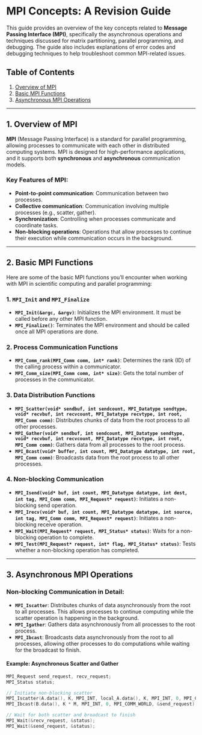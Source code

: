 # MPI Concepts: A Revision Guide

This guide provides an overview of the key concepts related to **Message Passing Interface (MPI)**, specifically the asynchronous operations and techniques discussed for matrix partitioning, parallel programming, and debugging. The guide also includes explanations of error codes and debugging techniques to help troubleshoot common MPI-related issues.

## Table of Contents
1. [Overview of MPI](#overview-of-mpi)
2. [Basic MPI Functions](#basic-mpi-functions)
3. [Asynchronous MPI Operations](#asynchronous-mpi-operations)

---

## 1. Overview of MPI

**MPI** (Message Passing Interface) is a standard for parallel programming, allowing processes to communicate with each other in distributed computing systems. MPI is designed for high-performance applications, and it supports both **synchronous** and **asynchronous** communication models.

### Key Features of MPI:
- **Point-to-point communication**: Communication between two processes.
- **Collective communication**: Communication involving multiple processes (e.g., scatter, gather).
- **Synchronization**: Controlling when processes communicate and coordinate tasks.
- **Non-blocking operations**: Operations that allow processes to continue their execution while communication occurs in the background.

---

## 2. Basic MPI Functions

Here are some of the basic MPI functions you’ll encounter when working with MPI in scientific computing and parallel programming:

### 1. `MPI_Init` and `MPI_Finalize`
- **`MPI_Init(&argc, &argv)`**: Initializes the MPI environment. It must be called before any other MPI function.
- **`MPI_Finalize()`**: Terminates the MPI environment and should be called once all MPI operations are done.

### 2. Process Communication Functions
- **`MPI_Comm_rank(MPI_Comm comm, int* rank)`**: Determines the rank (ID) of the calling process within a communicator.
- **`MPI_Comm_size(MPI_Comm comm, int* size)`**: Gets the total number of processes in the communicator.

### 3. Data Distribution Functions
- **`MPI_Scatter(void* sendbuf, int sendcount, MPI_Datatype sendtype, void* recvbuf, int recvcount, MPI_Datatype recvtype, int root, MPI_Comm comm)`**: Distributes chunks of data from the root process to all other processes.
- **`MPI_Gather(void* sendbuf, int sendcount, MPI_Datatype sendtype, void* recvbuf, int recvcount, MPI_Datatype recvtype, int root, MPI_Comm comm)`**: Gathers data from all processes to the root process.
- **`MPI_Bcast(void* buffer, int count, MPI_Datatype datatype, int root, MPI_Comm comm)`**: Broadcasts data from the root process to all other processes.

### 4. Non-blocking Communication
- **`MPI_Isend(void* buf, int count, MPI_Datatype datatype, int dest, int tag, MPI_Comm comm, MPI_Request* request)`**: Initiates a non-blocking send operation.
- **`MPI_Irecv(void* buf, int count, MPI_Datatype datatype, int source, int tag, MPI_Comm comm, MPI_Request* request)`**: Initiates a non-blocking receive operation.
- **`MPI_Wait(MPI_Request* request, MPI_Status* status)`**: Waits for a non-blocking operation to complete.
- **`MPI_Test(MPI_Request* request, int* flag, MPI_Status* status)`**: Tests whether a non-blocking operation has completed.

---

## 3. Asynchronous MPI Operations

### Non-blocking Communication in Detail:
- **`MPI_Iscatter`**: Distributes chunks of data asynchronously from the root to all processes. This allows processes to continue computing while the scatter operation is happening in the background.
- **`MPI_Igather`**: Gathers data asynchronously from all processes to the root process.
- **`MPI_Ibcast`**: Broadcasts data asynchronously from the root to all processes, allowing other processes to do computations while waiting for the broadcast to finish.

#### Example: Asynchronous Scatter and Gather
```cpp
MPI_Request send_request, recv_request;
MPI_Status status;

// Initiate non-blocking scatter
MPI_Iscatter(A.data(), K, MPI_INT, local_A.data(), K, MPI_INT, 0, MPI_COMM_WORLD, &recv_request);
MPI_Ibcast(B.data(), K * M, MPI_INT, 0, MPI_COMM_WORLD, &send_request);

// Wait for both scatter and broadcast to finish
MPI_Wait(&recv_request, &status);
MPI_Wait(&send_request, &status);
